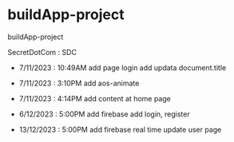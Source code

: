 # buildApp-project
buildApp-project

SecretDotCom : SDC

- 7/11/2023 : 10:49AM
add page login
add updata document.title 

- 7/11/2023 : 3:10PM
add aos-animate

- 7/11/2023 : 4:14PM
add content at home page

- 6/12/2023 : 5:00PM
add firebase
add login, register

- 13/12/2023 : 5:00PM
add firebase real time 
update user page